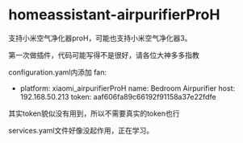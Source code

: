 # homeassistant-airpurifierProH

支持小米空气净化器proH，可能也支持小米空气净化器3。

第一次做插件，代码可能写得不是很好，请各位大神多多指教

configuration.yaml内添加
fan:
  - platform: xiaomi_airpurifierProH
    name: Bedroom Airpurifier
    host: 192.168.50.213
    token: aaf606fa89c66192f91158a37e22fdfe
    
其实token貌似没有用到，所以不需要真实的token也行

services.yaml文件好像没起作用，正在学习。
